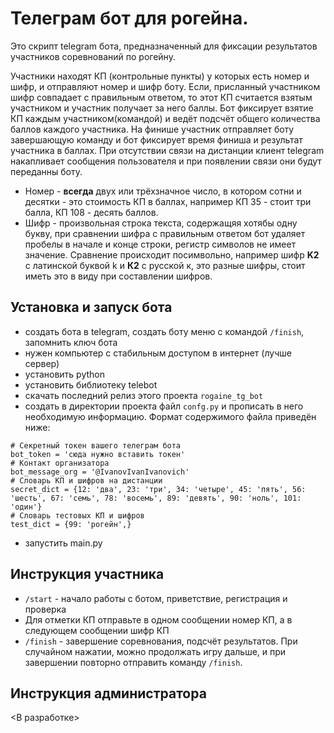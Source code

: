 # Телеграм бот для рогейна.
Это скрипт telegram бота, предназначенный для фиксации результатов участников соревнований по рогейну.

Участники находят КП (контрольные пункты) у которых есть номер и шифр, и отправляют номер и шифр боту. Если, присланный участником шифр совпадает с правильным ответом, то этот КП считается взятым участником и участник получает за него баллы. Бот фиксирует взятие КП каждым участником(командой) и ведёт подсчёт общего количества баллов каждого участника. На финише участник отправляет боту завершающую команду и бот фиксирует время финиша и результат участника в баллах. При отсутствии связи на дистанции клиент telegram накапливает сообщения пользователя и при появлении связи они будут переданны боту.

* Номер - **всегда** двух или трёхзначное число, в котором сотни и десятки - это стоимость КП в баллах, например КП 35 - стоит три балла, КП 108 - десять баллов.
* Шифр - произвольная строка текста, содержащяя хотябы одну букву, при сравнении шифра с правильным ответом бот удаляет пробелы в начале и конце строки, регистр символов не имеет значение. Сравнение происходит посимвольно, например шифр **K2** с латинской буквой k и **К2** с русской к, это разные шифры, стоит иметь это в виду при составлении шифров.

## Установка и запуск бота
* создать бота в telegram, создать боту меню с командой `/finish`, запомнить ключ бота
* нужен компьютер с стабильным доступом в интернет (лучше сервер)
* установить python
* установить библиотеку telebot
* скачать последний релиз этого проекта `rogaine_tg_bot`
* создать в директории проекта файл `confg.py` и прописать в него необходимую информацию. Формат содержимого файла приведён ниже:
```
# Секретный токен вашего телеграм бота
bot_token = 'сюда нужно вставить токен'
# Контакт организатора
bot_message_org = '@IvanovIvanIvanovich'
# Словарь КП и шифров на дистанции
secret_dict = {12: 'два', 23: 'три', 34: 'четыре', 45: 'пять', 56: 'шесть', 67: 'семь', 78: 'восемь', 89: 'девять', 90: 'ноль', 101: 'один'}
# Словарь тестовых КП и шифров
test_dict = {99: 'рогейн',}
```
* запустить main.py 

## Инструкция участника
* `/start` - начало работы с ботом, приветствие, регистрация и проверка
* Для отметки КП отправьте в одном сообщении номер КП, а в следующем сообщении шифр КП
* `/finish` - завершение соревнования, подсчёт результатов. При случайном нажатии, можно продолжать игру дальше, и при завершении повторно отправить команду `/finish`.

## Инструкция администратора
<В разработке>
